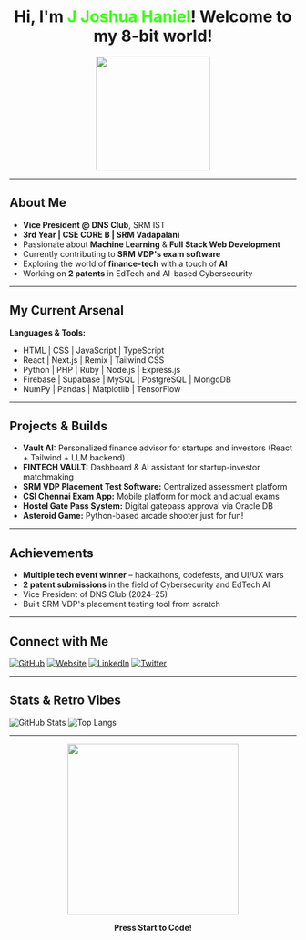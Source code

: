 <h1 align="center">Hi, I'm <span style="color:#39FF14;">J Joshua Haniel</span>!  
Welcome to my 8-bit world!</h1>

<p align="center">
  <img src="https://media.giphy.com/media/v1.Y2lkPTc5MGI3NjExOGJiOWEwMTczNTM3Y2M0NDJmNDc5NTY4ODcyZGE1MWMwYTllNzkyYiZlcD12MV9naWZzX3NlYXJjaCZjdD1n/IwAZ6dvvvaTtdI8SD5/giphy.gif" width="200"/>
</p>

---

## **About Me**
- **Vice President @ DNS Club**, SRM IST
- **3rd Year | CSE CORE B | SRM Vadapalani**
- Passionate about **Machine Learning** & **Full Stack Web Development**
- Currently contributing to **SRM VDP's exam software**
- Exploring the world of **finance-tech** with a touch of **AI**
- Working on **2 patents** in EdTech and AI-based Cybersecurity

---

## **My Current Arsenal**
**Languages & Tools:**
- HTML | CSS | JavaScript | TypeScript  
- React | Next.js | Remix | Tailwind CSS  
- Python | PHP | Ruby | Node.js | Express.js  
- Firebase | Supabase | MySQL | PostgreSQL | MongoDB  
- NumPy | Pandas | Matplotlib | TensorFlow

---

## **Projects & Builds**
- **Vault AI:** Personalized finance advisor for startups and investors (React + Tailwind + LLM backend)
- **FINTECH VAULT:** Dashboard & AI assistant for startup-investor matchmaking  
- **SRM VDP Placement Test Software:** Centralized assessment platform  
- **CSI Chennai Exam App:** Mobile platform for mock and actual exams  
- **Hostel Gate Pass System:** Digital gatepass approval via Oracle DB  
- **Asteroid Game:** Python-based arcade shooter just for fun!

---

## **Achievements**
- **Multiple tech event winner** – hackathons, codefests, and UI/UX wars
- **2 patent submissions** in the field of Cybersecurity and EdTech AI
- Vice President of DNS Club (2024–25)
- Built SRM VDP's placement testing tool from scratch

---

## **Connect with Me**

[![GitHub](https://img.shields.io/badge/GitHub-joshuahanielgts-181717?style=for-the-badge&logo=github)](https://github.com/joshuahanielgts)
[![Website](https://img.shields.io/badge/Website-joshuahaniel.tech-0A0A0A?style=for-the-badge&logo=google-chrome)](https://joshuahaniel.tech)
[![LinkedIn](https://img.shields.io/badge/LinkedIn-JJoshuaHaniel-blue?style=for-the-badge&logo=linkedin)](https://www.linkedin.com/in/joshuahaniel)
[![Twitter](https://img.shields.io/badge/Twitter-@joshuahanielgts-1DA1F2?style=for-the-badge&logo=twitter)](https://twitter.com/joshuahanielgts)

---

## **Stats & Retro Vibes**

![GitHub Stats](https://github-readme-stats.vercel.app/api?username=joshuahanielgts&show_icons=true&theme=tokyonight)
![Top Langs](https://github-readme-stats.vercel.app/api/top-langs/?username=joshuahanielgts&layout=compact&theme=tokyonight)

---

<p align="center">
  <img src="https://media2.giphy.com/media/v1.Y2lkPTc5MGI3NjExNGRlOGU1MzkxMjk1N2NiZWMyNjZkZTEyM2E0MTMxYjVmNDNhZDZhOSZlcD12MV9pbnRlcm5hbF9naWZzX2dpZklkJmN0PWc/DhstvI3zZ598Nb1rFf/giphy.gif" width="300"/>
</p>

<p align="center"><b>Press Start to Code!</b></p>